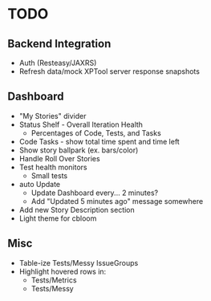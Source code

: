 TODO
====

Backend Integration
-------------------
* Auth (Resteasy/JAXRS)
* Refresh data/mock XPTool server response snapshots

Dashboard
---------
* "My Stories" divider
* Status Shelf - Overall Iteration Health
  * Percentages of Code, Tests, and Tasks
* Code Tasks - show total time spent and time left
* Show story ballpark (ex. bars/color)
* Handle Roll Over Stories
* Test health monitors
  * Small tests
* auto Update
  * Update Dashboard every... 2 minutes?
  * Add "Updated 5 minutes ago" message somewhere
* Add new Story Description section
* Light theme for cbloom


Misc
----
* Table-ize Tests/Messy IssueGroups
* Highlight hovered rows in:
  * Tests/Metrics
  * Tests/Messy
